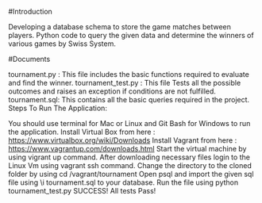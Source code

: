 #Introduction

Developing a database schema to store the game matches between players. Python code to query the given data and determine the winners of various games by Swiss System.

#Documents

tournament.py : This file includes the basic functions required to evaluate and find the winner.
tournament_test.py : This file Tests all the possible outcomes and raises an exception if conditions are not fulfilled.
tournament.sql: This contains all the basic queries required in the project.
Steps To Run The Application:

You should use terminal for Mac or Linux and Git Bash for Windows to run the application.
Install Virtual Box from here : https://www.virtualbox.org/wiki/Downloads
Install Vagrant from here : https://www.vagrantup.com/downloads.html
Start the virtual machine by using vigrant up command.
After downloading necessary files login to the Linux Vm using vagrant ssh command.
Change the directory to the cloned folder by using cd /vagrant/tournament
Open psql and import the given sql file using \i tournament.sql to your database.
Run the file using python tournament_test.py
SUCCESS! All tests Pass!
